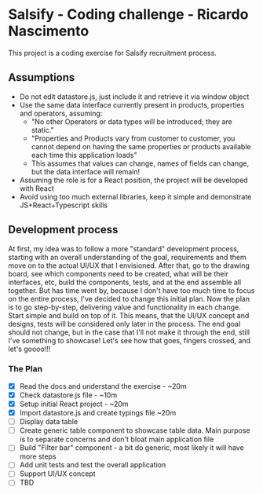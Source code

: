 # Salsify - Coding challenge - Ricardo Nascimento

This project is a coding exercise for Salsify recruitment process.

## Assumptions

- Do not edit datastore.js, just include it and retrieve it via window object
- Use the same data interface currently present in products, properties and operators, assuming:
    - "No other Operators or data types will be introduced; they are static."
    - "Properties and Products vary from customer to customer, you cannot depend on having the same properties or
      products available each time this application loads"
    - This assumes that values can change, names of fields can change, but the data interface will remain!
- Assuming the role is for a React position, the project will be developed with React
- Avoid using too much external libraries, keep it simple and demonstrate JS+React+Typescript skills

## Development process

At first, my idea was to follow a more "standard" development process, starting with an overall understanding of the goal, requirements and them move on to the actual UI/UX that I envisioned.
After that, go to the drawing board, see which components need to be created, what will be their interfaces, etc, build the components, tests, and at the end assemble all together.
But has time went by, because I don't have too much time to focus on the entire process, I've decided to change this initial plan.
Now the plan is to go step-by-step, delivering value and functionality in each change. Start simple and build on top of it.
This means, that the UI/UX concept and designs, tests will be considered only later in the process. 
The end goal should not change, but in the case that I'll not make it through the end, still I've something to showcase!
Let's see how that goes, fingers crossed, and let's goooo!!!

### The Plan

- [x] Read the docs and understand the exercise - ~20m
- [x] Check datastore.js file - ~10m
- [x] Setup initial React project - ~20m
- [x] Import datastore.js and create typings file ~20m
- [ ] Display data table
- [ ] Create generic table component to showcase table data. Main purpose is to separate concerns and don't bloat main application file
- [ ] Build "Filter bar" component - a bit do generic, most likely it will have more steps
- [ ] Add unit tests and test the overall application
- [ ] Support UI/UX concept
- [ ] TBD